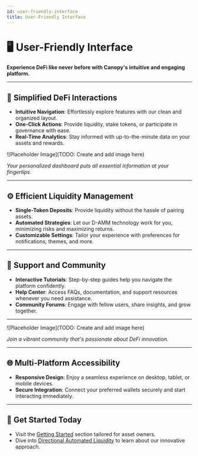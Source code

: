 ```yaml
---
id: user-friendly-interface
title: User-Friendly Interface
---
```


# 🖥️ User-Friendly Interface

**Experience DeFi like never before with Canopy's intuitive and engaging platform.**

---

## 🎯 **Simplified DeFi Interactions**

- **Intuitive Navigation**: Effortlessly explore features with our clean and organized layout.
- **One-Click Actions**: Provide liquidity, stake tokens, or participate in governance with ease.
- **Real-Time Analytics**: Stay informed with up-to-the-minute data on your assets and rewards.

![Placeholder Image](TODO: Create and add image here)

*Your personalized dashboard puts all essential information at your fingertips.*

---

## ⚙️ **Efficient Liquidity Management**

- **Single-Token Deposits**: Provide liquidity without the hassle of pairing assets.
- **Automated Strategies**: Let our D-AMM technology work for you, minimizing risks and maximizing returns.
- **Customizable Settings**: Tailor your experience with preferences for notifications, themes, and more.

---

## 💬 **Support and Community**

- **Interactive Tutorials**: Step-by-step guides help you navigate the platform confidently.
- **Help Center**: Access FAQs, documentation, and support resources whenever you need assistance.
- **Community Forums**: Engage with fellow users, share insights, and grow together.

---

![Placeholder Image](TODO: Create and add image here)

*Join a vibrant community that's passionate about DeFi innovation.*

---

## 🌐 **Multi-Platform Accessibility**

- **Responsive Design**: Enjoy a seamless experience on desktop, tablet, or mobile devices.
- **Secure Integration**: Connect your preferred wallets securely and start interacting immediately.

---

## 🚀 **Get Started Today**

- Visit the [Getting Started](../getting-started/for-asset-owners) section tailored for asset owners.
- Dive into [Directional Automated Liquidity](../key-features/directional-automated-liquidity) to learn about our innovative approach.

